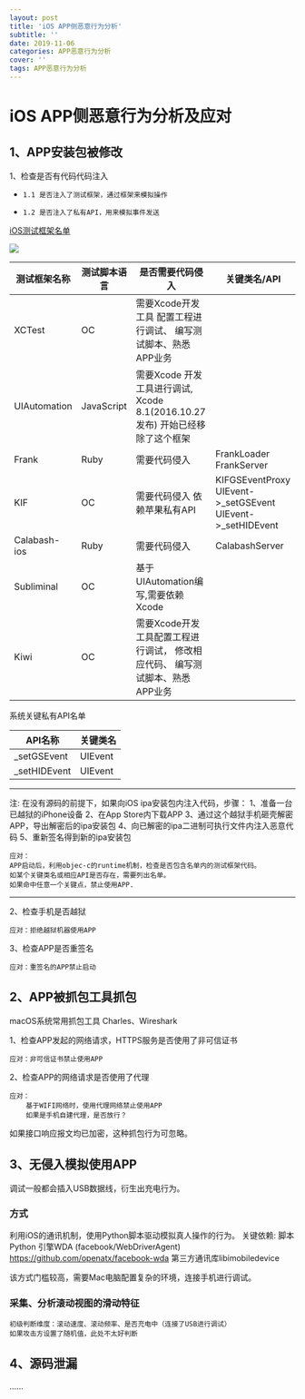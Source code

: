 ```yaml
---
layout: post
title: 'iOS APP侧恶意行为分析'
subtitle: ''
date: 2019-11-06
categories: APP恶意行为分析
cover: ''
tags: APP恶意行为分析
---
```


# iOS APP侧恶意行为分析及应对

## 1、APP安装包被修改

1、检查是否有代码代码注入
*     1.1 是否注入了测试框架，通过框架来模拟操作
*     1.2 是否注入了私有API，用来模拟事件发送



[iOS测试框架名单](https://mp.weixin.qq.com/s/pu1TKZhNW2L2BmvpjGzLCw)

![](../../../assets/img/15730100925065/15730313164605.jpg)

| 测试框架名称 | 测试脚本语言 | 是否需要代码侵入 |关键类名/API |
| --- | --- |--- | --- |
| XCTest| OC | 需要Xcode开发工具  配置工程进行调试、  编写测试脚本、熟悉APP业务| |
| UIAutomation | JavaScript | 需要Xcode 开发工具进行调试,   Xcode 8.1(2016.10.27发布)  开始已经移除了这个框架| |
| Frank| Ruby |  需要代码侵入 | FrankLoader  FrankServer |
| KIF | OC | 需要代码侵入  依赖苹果私有API | KIFGSEventProxy  UIEvent->_setGSEvent  UIEvent->_setHIDEvent|
| Calabash-ios | Ruby |  需要代码侵入 | CalabashServer |
| Subliminal | OC |  基于UIAutomation编写,需要依赖Xcode | |
| Kiwi | OC | 需要Xcode开发工具配置工程进行调试，  修改相应代码、  编写测试脚本、熟悉APP业务| |


系统关键私有API名单

| API名称 | 关键类名 |
| --- | --- |
| _setGSEvent | UIEvent |
| _setHIDEvent | UIEvent |


-------

注:
在没有源码的前提下，如果向iOS ipa安装包内注入代码，步骤：
1、准备一台已越狱的iPhone设备
2、在App Store内下载APP
3、通过这个越狱手机砸壳解密APP，导出解密后的ipa安装包
4、向已解密的ipa二进制可执行文件内注入恶意代码
5、重新签名得到新的ipa安装包

```
应对：
APP启动后，利用objec-c的runtime机制，检查是否包含名单内的测试框架代码。
如某个关键类名或相应API是否存在，需要列出名单。
如果命中任意一个关键点，禁止使用APP.
```
-------


2、检查手机是否越狱
```
应对：拒绝越狱机器使用APP
```
3、检查APP是否重签名

```
应对：重签名的APP禁止启动
```



## 2、APP被抓包工具抓包

macOS系统常用抓包工具 Charles、Wireshark

1、检查APP发起的网络请求，HTTPS服务是否使用了非可信证书
    
```
应对：非可信证书禁止使用APP
```
2、检查APP的网络请求是否使用了代理

```    
应对：
    基于WIFI网络时，使用代理网络禁止使用APP
    如果是手机自建代理，是否放行？
```
    
如果接口响应报文均已加密，这种抓包行为可忽略。

## 3、无侵入模拟使用APP

调试一般都会插入USB数据线，衍生出充电行为。

### 方式
利用iOS的通讯机制，使用Python脚本驱动模拟真人操作的行为。
关键依赖:
脚本Python
引擎WDA (facebook/WebDriverAgent)
https://github.com/openatx/facebook-wda
第三方通讯库libimobiledevice

该方式门槛较高，需要Mac电脑配置复杂的环境，连接手机进行调试。

### 采集、分析滚动视图的滑动特征
```
初级判断维度：滚动速度、滚动频率、是否充电中（连接了USB进行调试）
如果攻击方设置了随机值，此处不太好判断
```

## 4、源码泄漏

......